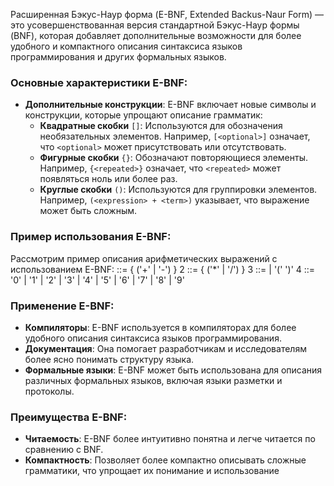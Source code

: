 Расширенная Бэкус-Наур форма (E-BNF, Extended Backus-Naur Form) — это усовершенствованная версия стандартной Бэкус-Наур формы (BNF), которая добавляет дополнительные возможности для более удобного и компактного описания синтаксиса языков программирования и других формальных языков.

### Основные характеристики E-BNF:

- **Дополнительные конструкции**: E-BNF включает новые символы и конструкции, которые упрощают описание грамматик:
    - **Квадратные скобки** `[]`: Используются для обозначения необязательных элементов. Например, `[<optional>]` означает, что `<optional>` может присутствовать или отсутствовать.
    - **Фигурные скобки** `{}`: Обозначают повторяющиеся элементы. Например, `{<repeated>}` означает, что `<repeated>` может появляться ноль или более раз.
    - **Круглые скобки** `()`: Используются для группировки элементов. Например, `(<expression> + <term>)` указывает, что выражение может быть сложным.

### Пример использования E-BNF:

Рассмотрим пример описания арифметических выражений с использованием E-BNF:
<expression> ::= <term> { ('+' | '-') <term> } 
2<term> ::= <factor> { ('*' | '/') <factor> } 
3<factor> ::= <number> | '(' <expression> ')' 
4<number> ::= '0' | '1' | '2' | '3' | '4' | '5' | '6' | '7' | '8' | '9'

### Применение E-BNF:

- **Компиляторы**: E-BNF используется в компиляторах для более удобного описания синтаксиса языков программирования.
- **Документация**: Она помогает разработчикам и исследователям более ясно понимать структуру языка.
- **Формальные языки**: E-BNF может быть использована для описания различных формальных языков, включая языки разметки и протоколы.

### Преимущества E-BNF:

- **Читаемость**: E-BNF более интуитивно понятна и легче читается по сравнению с BNF.
- **Компактность**: Позволяет более компактно описывать сложные грамматики, что упрощает их понимание и использование